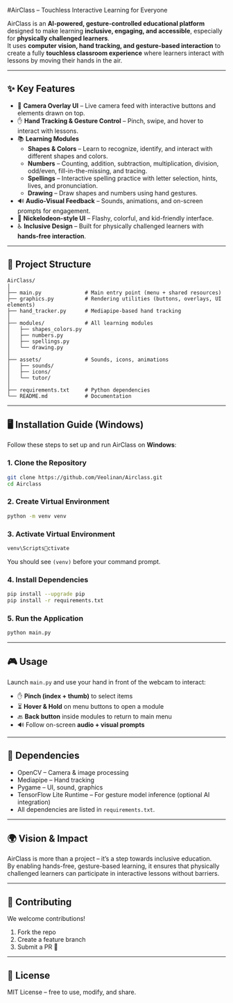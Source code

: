 #AirClass – Touchless Interactive Learning for Everyone

AirClass is an **AI-powered, gesture-controlled educational platform** designed to make learning **inclusive, engaging, and accessible**, especially for **physically challenged learners**.  
It uses **computer vision, hand tracking, and gesture-based interaction** to create a fully **touchless classroom experience** where learners interact with lessons by moving their hands in the air.  

---

## ✨ Key Features

- 🎥 **Camera Overlay UI** – Live camera feed with interactive buttons and elements drawn on top.  
- ✋ **Hand Tracking & Gesture Control** – Pinch, swipe, and hover to interact with lessons.  
- 📚 **Learning Modules**
  - **Shapes & Colors** – Learn to recognize, identify, and interact with different shapes and colors.  
  - **Numbers** – Counting, addition, subtraction, multiplication, division, odd/even, fill-in-the-missing, and tracing.  
  - **Spellings** – Interactive spelling practice with letter selection, hints, lives, and pronunciation.  
  - **Drawing** – Draw shapes and numbers using hand gestures.  
- 🔊 **Audio-Visual Feedback** – Sounds, animations, and on-screen prompts for engagement.  
- 🎨 **Nickelodeon-style UI** – Flashy, colorful, and kid-friendly interface.  
- ♿ **Inclusive Design** – Built for physically challenged learners with **hands-free interaction**.  

---

## 📂 Project Structure

```
AirClass/
│
├── main.py              # Main entry point (menu + shared resources)
├── graphics.py          # Rendering utilities (buttons, overlays, UI elements)
├── hand_tracker.py      # Mediapipe-based hand tracking
│
├── modules/             # All learning modules
│   ├── shapes_colors.py
│   ├── numbers.py
│   ├── spellings.py
│   └── drawing.py
│
├── assets/              # Sounds, icons, animations
│   ├── sounds/
│   ├── icons/
│   └── tutor/
│
├── requirements.txt     # Python dependencies
└── README.md            # Documentation
```

---

## 🖥️ Installation Guide (Windows)

Follow these steps to set up and run AirClass on **Windows**:

### 1. Clone the Repository
```bash
git clone https://github.com/Veolinan/Airclass.git
cd Airclass
```

### 2. Create Virtual Environment
```bash
python -m venv venv
```

### 3. Activate Virtual Environment
```bash
venv\Scriptsctivate
```
You should see `(venv)` before your command prompt.

### 4. Install Dependencies
```bash
pip install --upgrade pip
pip install -r requirements.txt
```

### 5. Run the Application
```bash
python main.py
```

---

## 🎮 Usage

Launch `main.py` and use your hand in front of the webcam to interact:

- ✋ **Pinch (index + thumb)** to select items  
- ⏳ **Hover & Hold** on menu buttons to open a module  
- 🔙 **Back button** inside modules to return to main menu  
- 🔊 Follow on-screen **audio + visual prompts**  

---

## 🔧 Dependencies

- OpenCV – Camera & image processing  
- Mediapipe – Hand tracking  
- Pygame – UI, sound, graphics  
- TensorFlow Lite Runtime – For gesture model inference (optional AI integration)  
- All dependencies are listed in `requirements.txt`.  

---

## 🌍 Vision & Impact

AirClass is more than a project – it’s a step towards inclusive education.  
By enabling hands-free, gesture-based learning, it ensures that physically challenged learners can participate in interactive lessons without barriers.  

---

## 🤝 Contributing

We welcome contributions!

1. Fork the repo  
2. Create a feature branch  
3. Submit a PR 🚀  

---

## 📜 License

MIT License – free to use, modify, and share.  
